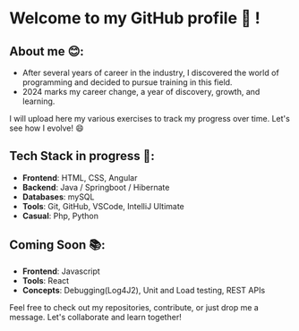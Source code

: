 # Welcome to my GitHub profile 👋 !

## About me 😊:
- After several years of career in the industry, I discovered the world of programming and decided to pursue training in this field.
- 2024 marks my career change, a year of discovery, growth, and learning.

I will upload here my various exercises to track my progress over time. Let's see how I evolve! 😄

## Tech Stack in progress 🔧:
- **Frontend**: HTML, CSS, Angular
- **Backend**: Java / Springboot / Hibernate
- **Databases**: mySQL
- **Tools**: Git, GitHub, VSCode, IntelliJ Ultimate
- **Casual**: Php, Python

## Coming Soon 📚: 
- **Frontend**: Javascript
- **Tools**: React
- **Concepts**: Debugging(Log4J2), Unit and Load testing, REST APIs

Feel free to check out my repositories, contribute, or just drop me a message. Let's collaborate and learn together!
